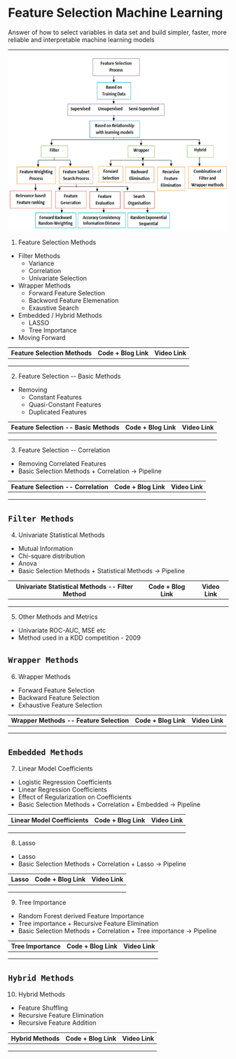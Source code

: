 # Feature Selection Machine Learning
Answer of how to select variables in data set and build simpler, faster, more reliable and interpretable machine learning models

<hr>

<p align="center">
  <kbd><img src="https://github.com/MvMukesh/Feature-Selection-ML/blob/main/images/feature-selection.png" height='400' width='900'/> </kbd>
  
1. Feature Selection Methods
  * Filter Methods
    * Variance 
    * Correlation
    * Univariate Selection
  * Wrapper Methods
    * Forward Feature Selection
    * Backword Feature Elemenation
    * Exaustive Search
  * Embedded / Hybrid Methods
    * LASSO
    * Tree Importance
  * Moving Forward

| Feature Selection Methods | Code + Blog Link| Video Link |
|------------------------------------|-----------------|------------|
| | | |
| | | |
| | | |
 
 2. Feature Selection -- Basic Methods
   
  * Removing 
    * Constant Features
    * Quasi-Constant Features
    * Duplicated Features

| Feature Selection -- Basic Methods | Code + Blog Link| Video Link |
|------------------------------------|-----------------|------------|
| | | |
| | | |
| | | |


3. Feature Selection -- Correlation

  * Removing Correlated Features
  * Basic Selection Methods + Correlation -> Pipeline

| Feature Selection -- Correlation | Code + Blog Link| Video Link |
|------------------------------------|-----------------|------------|
| | | |
| | | |
| | | |

## `Filter Methods`
4. Univariate Statistical Methods
  * Mutual Information
  * Chi-square distribution
  * Anova
  * Basic Selection Methods + Statistical Methods -> Pipeline

| Univariate Statistical Methods -- Filter Method | Code + Blog Link| Video Link |
|-------------------------------------------------|-----------------|------------|
| | | |
| | | |
| | | |
  
5. Other Methods and Metrics
  * Univariate ROC-AUC, MSE etc
  * Method used in a KDD competition - 2009
  
## `Wrapper Methods`
6. Wrapper Methods
  * Forward Feature Selection
  * Backward Feature Selection
  * Exhaustive Feature Selection
  
| Wrapper Methods -- Feature Selection| Code + Blog Link| Video Link |
|-------------------------------------|-----------------|------------|
| | | |
| | | |
| | | |
 
## `Embedded Methods`
7. Linear Model Coefficients 
  * Logistic Regression Coefficients
  * Linear Regression Coefficients
  * Effect of Regularization on Coefficients
  * Basic Selection Methods + Correlation + Embedded -> Pipeline

| Linear Model Coefficients| Code + Blog Link| Video Link |
|--------------------------|-----------------|------------|
| | | |
| | | |
| | | |
  
8. Lasso
  * Lasso
  * Basic Selection Methods + Correlation + Lasso -> Pipeline

| Lasso| Code + Blog Link| Video Link |
|------|-----------------|------------|
| | | |
| | | |
| | | |
  
9. Tree Importance
  * Random Forest derived Feature Importance
  * Tree importance + Recursive Feature Elimination
  * Basic Selection Methods + Correlation + Tree importance -> Pipeline 
  
| Tree Importance| Code + Blog Link| Video Link |
|----------------|-----------------|------------|
| | | |
| | | |
| | | |
 
## `Hybrid Methods`
10. Hybrid Methods
  * Feature Shuffling
  * Recursive Feature Elimination
  * Recursive Feature Addition
  
| Hybrid Methods| Code + Blog Link| Video Link |
|----------------|-----------------|------------|
| | | |
| | | |
| | | |  
  
  
  
